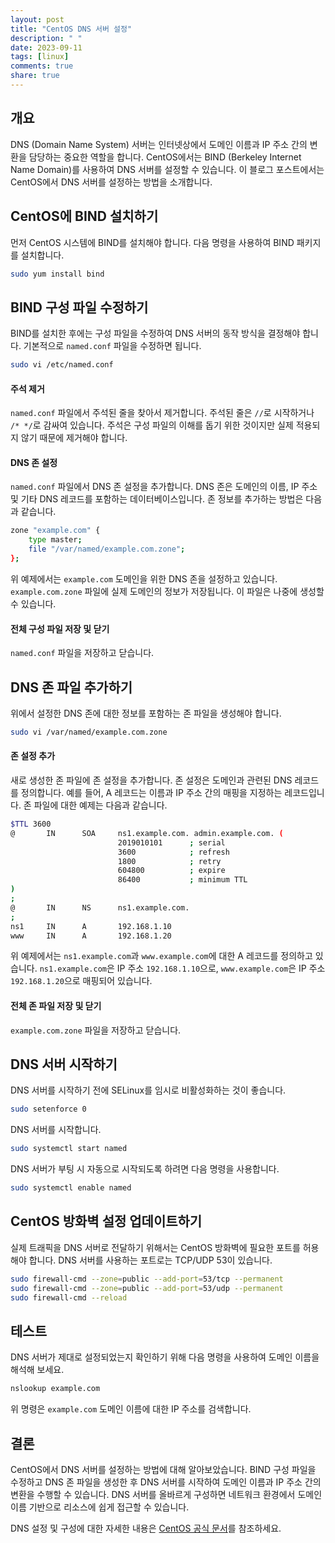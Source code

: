 ```yaml
---
layout: post
title: "CentOS DNS 서버 설정"
description: " "
date: 2023-09-11
tags: [linux]
comments: true
share: true
---
```


## 개요

DNS (Domain Name System) 서버는 인터넷상에서 도메인 이름과 IP 주소 간의 변환을 담당하는 중요한 역할을 합니다. CentOS에서는 BIND (Berkeley Internet Name Domain)를 사용하여 DNS 서버를 설정할 수 있습니다. 이 블로그 포스트에서는 CentOS에서 DNS 서버를 설정하는 방법을 소개합니다.

## CentOS에 BIND 설치하기

먼저 CentOS 시스템에 BIND를 설치해야 합니다. 다음 명령을 사용하여 BIND 패키지를 설치합니다.

```bash
sudo yum install bind
```

## BIND 구성 파일 수정하기

BIND를 설치한 후에는 구성 파일을 수정하여 DNS 서버의 동작 방식을 결정해야 합니다. 기본적으로 `named.conf` 파일을 수정하면 됩니다.

```bash
sudo vi /etc/named.conf
```

#### 주석 제거

`named.conf` 파일에서 주석된 줄을 찾아서 제거합니다. 주석된 줄은 `//`로 시작하거나 `/* */`로 감싸여 있습니다. 주석은 구성 파일의 이해를 돕기 위한 것이지만 실제 적용되지 않기 때문에 제거해야 합니다.

#### DNS 존 설정

`named.conf` 파일에서 DNS 존 설정을 추가합니다. DNS 존은 도메인의 이름, IP 주소 및 기타 DNS 레코드를 포함하는 데이터베이스입니다. 존 정보를 추가하는 방법은 다음과 같습니다.

```bash
zone "example.com" {
    type master;
    file "/var/named/example.com.zone";
};
```

위 예제에서는 `example.com` 도메인을 위한 DNS 존을 설정하고 있습니다. `example.com.zone` 파일에 실제 도메인의 정보가 저장됩니다. 이 파일은 나중에 생성할 수 있습니다.

#### 전체 구성 파일 저장 및 닫기

`named.conf` 파일을 저장하고 닫습니다.

## DNS 존 파일 추가하기

위에서 설정한 DNS 존에 대한 정보를 포함하는 존 파일을 생성해야 합니다.

```bash
sudo vi /var/named/example.com.zone
```

#### 존 설정 추가

새로 생성한 존 파일에 존 설정을 추가합니다. 존 설정은 도메인과 관련된 DNS 레코드를 정의합니다. 예를 들어, A 레코드는 이름과 IP 주소 간의 매핑을 지정하는 레코드입니다. 존 파일에 대한 예제는 다음과 같습니다.

```bash
$TTL 3600
@       IN      SOA     ns1.example.com. admin.example.com. (
                        2019010101      ; serial
                        3600            ; refresh
                        1800            ; retry
                        604800          ; expire
                        86400           ; minimum TTL
)
;
@       IN      NS      ns1.example.com.
;
ns1     IN      A       192.168.1.10
www     IN      A       192.168.1.20
```

위 예제에서는 `ns1.example.com`과 `www.example.com`에 대한 A 레코드를 정의하고 있습니다. `ns1.example.com`은 IP 주소 `192.168.1.10`으로, `www.example.com`은 IP 주소 `192.168.1.20`으로 매핑되어 있습니다.

#### 전체 존 파일 저장 및 닫기

`example.com.zone` 파일을 저장하고 닫습니다.

## DNS 서버 시작하기

DNS 서버를 시작하기 전에 SELinux를 임시로 비활성화하는 것이 좋습니다.

```bash
sudo setenforce 0
```

DNS 서버를 시작합니다.

```bash
sudo systemctl start named
```

DNS 서버가 부팅 시 자동으로 시작되도록 하려면 다음 명령을 사용합니다.

```bash
sudo systemctl enable named
```

## CentOS 방화벽 설정 업데이트하기

실제 트래픽을 DNS 서버로 전달하기 위해서는 CentOS 방화벽에 필요한 포트를 허용해야 합니다. DNS 서버를 사용하는 포트로는 TCP/UDP 53이 있습니다.

```bash
sudo firewall-cmd --zone=public --add-port=53/tcp --permanent
sudo firewall-cmd --zone=public --add-port=53/udp --permanent
sudo firewall-cmd --reload
```

## 테스트

DNS 서버가 제대로 설정되었는지 확인하기 위해 다음 명령을 사용하여 도메인 이름을 해석해 보세요.

```bash
nslookup example.com
```

위 명령은 `example.com` 도메인 이름에 대한 IP 주소를 검색합니다.

## 결론

CentOS에서 DNS 서버를 설정하는 방법에 대해 알아보았습니다. BIND 구성 파일을 수정하고 DNS 존 파일을 생성한 후 DNS 서버를 시작하여 도메인 이름과 IP 주소 간의 변환을 수행할 수 있습니다. DNS 서버를 올바르게 구성하면 네트워크 환경에서 도메인 이름 기반으로 리소스에 쉽게 접근할 수 있습니다.

DNS 설정 및 구성에 대한 자세한 내용은 [CentOS 공식 문서](https://docs.centos.org/en-US/8-docs/administrators-guide/DNS_Servers/)를 참조하세요.